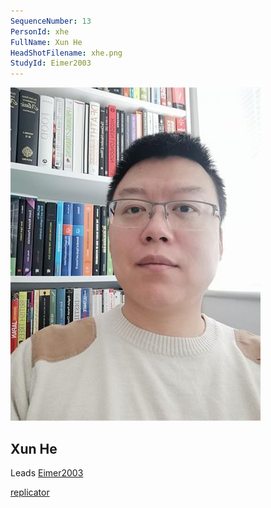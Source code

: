 ```yaml
---
SequenceNumber: 13
PersonId: xhe
FullName: Xun He
HeadShotFilename: xhe.png
StudyId: Eimer2003
---
```


![headshot of researcher](/assets/images/headshots/xhe.png "Xun He")

## Xun He


Leads [Eimer2003](/replications/Eimer2003)



[replicator]("replicator")
